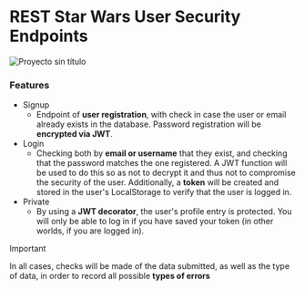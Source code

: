 # REST Star Wars User Security Endpoints

![Proyecto sin título](https://github.com/robmab/SW_Security_Endpoints/assets/56076087/3ed986dc-18ef-4715-839b-121063bfbb7f)

### Features
- Signup
  - Endpoint of **user registration**, with check in case the user or email already exists in the database. Password registration will be **encrypted via JWT**.
- Login
  - Checking both by **email or username** that they exist, and checking that the password matches the one registered. A JWT function will be used to do this so as not to decrypt it and thus not to compromise the security of the user. Additionally, a **token** will be created and stored in the user's LocalStorage to verify that the user is logged in.
- Private
  - By using a **JWT decorator**, the user's profile entry is protected. You will only be able to log in if you have saved your token (in other worlds, if you are logged in).

>[!IMPORTANT]
> In all cases, checks will be made of the data submitted, as well as the type of data, in order to record all possible **types of errors**
